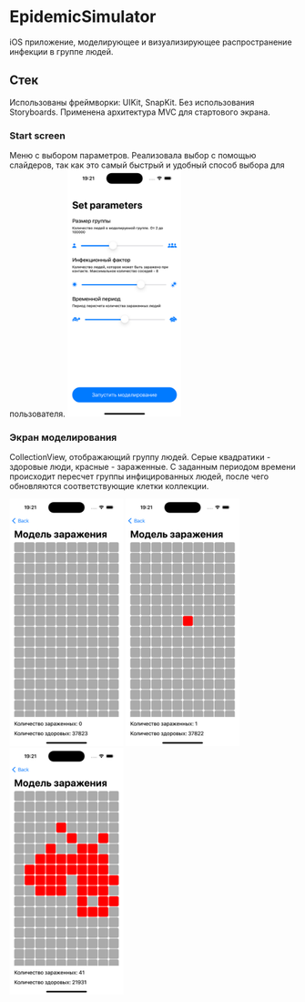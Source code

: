 # EpidemicSimulator

iOS приложение, моделирующее и визуализирующее распространение инфекции в группе людей.

## Стек
Использованы фреймворки: UIKit, SnapKit.
Без использования Storyboards.
Применена архитектура MVC для стартового экрана.

### Start screen

Меню с выбором параметров.
Реализовала выбор с помощью слайдеров, так как это самый быстрый и удобный способ выбора для пользователя.
<img src="https://github.com/annagogley/epidemicSimulator/blob/main/screenshots/0startScreen.png" width="200">

### Экран моделирования

CollectionView, отображающий группу людей. Серые квадратики - здоровые люди, красные - зараженные.
С заданным периодом времени происходит пересчет группы инфицированных людей, после чего обновляются соответствующие клетки коллекции.

<p float="left">
    <img src="https://github.com/annagogley/epidemicSimulator/blob/main/screenshots/1noInfect.png" width="200">
    <img src="https://github.com/annagogley/epidemicSimulator/blob/main/screenshots/2patientZero.png" width="200">
    <img src="https://github.com/annagogley/epidemicSimulator/blob/main/screenshots/3spreadingInfect.png" width="200">
</p>
